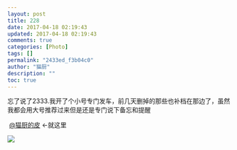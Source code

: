 ```yaml
---
layout: post
title: 228
date: 2017-04-18 02:19:43
updated: 2017-04-18 02:19:43
comments: true
categories: [Photo]
tags: []
permalink: "2433ed_f3b04c0"
author: "猫厨"
description: ""
toc: true
---
```


<p>忘了说了2333.我开了个小号专门发车，前几天删掉的那些也补档在那边了，虽然我都会用大号推荐过来但是还是专门说下备忘和提醒</p> 
<p>&nbsp;<a target="_blank" loftermentionblogid="516795458" href="http://www.lofter.com/mentionredirect.do?blogId=516795458"  >@猫厨的皮</a>&nbsp;←就这里</p>

![](https://nos.netease.com/imglf2/img/cVZNdzJtQk9JV2U2Q0JGS1hnTGU0UVFyN0Z1R2M1ZkYvNU85akN4dWNUQnlEOEd4eHU0cWJRPT0.jpg)